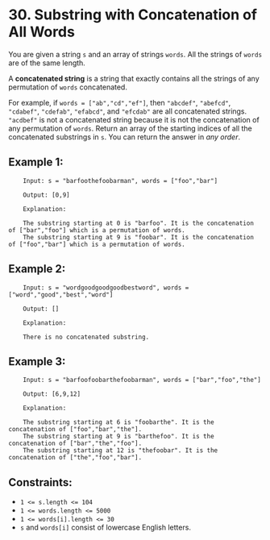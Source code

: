 # 30. Substring with Concatenation of All Words

You are given a string `s` and an array of strings `words`. All the strings of `words` are of the same length.

A **concatenated string** is a string that exactly contains all the strings of any permutation of `words` concatenated.

For example, if `words = ["ab","cd","ef"]`, then `"abcdef"`, `"abefcd"`, `"cdabef"`, `"cdefab"`, `"efabcd"`, and `"efcdab"` are all concatenated strings. `"acdbef"` is not a concatenated string because it is not the concatenation of any permutation of `words`.
Return an array of the starting indices of all the concatenated substrings in `s`. You can return the answer in *any order*.

 

## Example 1:

        Input: s = "barfoothefoobarman", words = ["foo","bar"]

        Output: [0,9]

        Explanation:

        The substring starting at 0 is "barfoo". It is the concatenation of ["bar","foo"] which is a permutation of words.
        The substring starting at 9 is "foobar". It is the concatenation of ["foo","bar"] which is a permutation of words.

## Example 2:

        Input: s = "wordgoodgoodgoodbestword", words = ["word","good","best","word"]

        Output: []

        Explanation:

        There is no concatenated substring.

## Example 3:

        Input: s = "barfoofoobarthefoobarman", words = ["bar","foo","the"]

        Output: [6,9,12]

        Explanation:

        The substring starting at 6 is "foobarthe". It is the concatenation of ["foo","bar","the"].
        The substring starting at 9 is "barthefoo". It is the concatenation of ["bar","the","foo"].
        The substring starting at 12 is "thefoobar". It is the concatenation of ["the","foo","bar"].

 

## Constraints:

* `1 <= s.length <= 104`
* `1 <= words.length <= 5000`
* `1 <= words[i].length <= 30`
* `s` and `words[i]` consist of lowercase English letters.